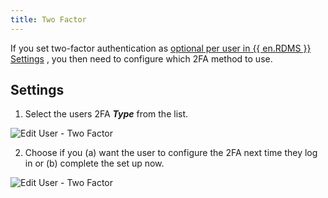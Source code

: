 ```yaml
---
title: Two Factor
---
```

If you set two-factor authentication as [optional per user in {{ en.RDMS }} Settings](/server/web-interface/administration/configuration/server-settings/security/two-factor/) , you then need to configure which 2FA method to use. 

## Settings 
1. Select the users 2FA ***Type*** from the list. 

![Edit User - Two Factor](/img/en/server/ServerOp7003.png) 

2. Choose if you (a) want the user to configure the 2FA next time they log in or (b) complete the set up now. 

![Edit User - Two Factor](/img/en/server/ServerOp7004.png) 